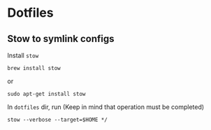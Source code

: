 # Dotfiles

## Stow to symlink configs

Install `stow`
```
brew install stow
```
or
```
sudo apt-get install stow
```
In `dotfiles` dir, run (Keep in mind that operation must be completed)

```
stow --verbose --target=$HOME */
```


